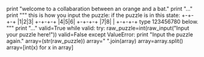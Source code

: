 print "welcome to a collabaration between an orange and a bat."
print "..."
print """
this is how you input the puzzle:
if the puzzle is in this state:
+-+-+-+
|1|2|3|
+-+-+-+
|4|5|6|
+-+-+-+
|7|8| |
+-+-+-+
type 123456780 below.
"""
print "..."
valid=True
while valid:
  try:
    raw_puzzle=int(raw_input("Input your puzzle here!"))
    valid=False
  except ValueError:
    print "Input the puzzle again."
array=(str(raw_puzzle))
array=" ".join(array)
array=array.split()
array=[int(x) for x in array]
